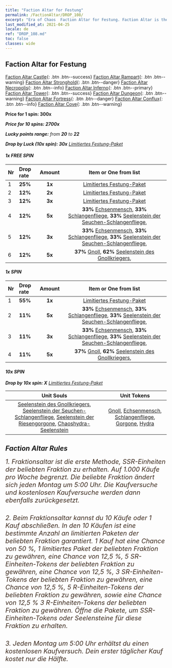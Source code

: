 ```yaml
---
title: "Faction Altar for Festung"
permalink: /FactionAltar/DROP_108/
excerpt: "Era of Chaos  Faction Altar for Festung. Faction Altar is the primary method for obtaining SSR units from the popular faction. Limited to 1,000 purchases each week. The popular faction changes at 05:00 every Monday. Purchase attempts and free purchase attempts will also reset then."
last_modified_at: 2021-04-25
locale: de
ref: "DROP_108.md"
toc: false
classes: wide
---
```


##  Faction Altar for **Festung**

  [Faction Altar Castle](/de/FactionAltar/DROP_101/){: .btn .btn--success} [Faction Altar Rampart](/de/FactionAltar/DROP_102/){: .btn .btn--warning} [Faction Altar Stronghold](/de/FactionAltar/DROP_103/){: .btn .btn--danger} [Faction Altar Necropolis](/de/FactionAltar/DROP_104/){: .btn .btn--info} [Faction Altar Inferno](/de/FactionAltar/DROP_105/){: .btn .btn--primary} [Faction Altar Tower](/de/FactionAltar/DROP_106/){: .btn .btn--success} [Faction Altar Dungeon](/de/FactionAltar/DROP_107/){: .btn .btn--warning} [Faction Altar Fortress](/de/FactionAltar/DROP_108/){: .btn .btn--danger} [Faction Altar Conflux](/de/FactionAltar/DROP_109/){: .btn .btn--info} [Faction Altar Cove](/de/FactionAltar/DROP_112/){: .btn .btn--warning} 

  **Price for 1 spin: 300x** <i class="fas fa-gem"/>

  **Price for 10 spins: 2700x** <i class="fas fa-gem"/>

  **Lucky points range:** from **20** to **22**

  **Drop by Luck (10x spin): 30x** [Limitiertes Festung-Paket](/ItemsDE/con_2142/)

####  1x FREE SPIN 

  |    Nr    |  Drop rate  |  Amount   |   Item or One from list  |
  |:---------|:------------|:---------:|:------------------------:|
  | 1 | **25%** | **1x** | [Limitiertes Festung-Paket](/ItemsDE/con_2142/) |
  | 2 | **12%** | **2x** | [Limitiertes Festung-Paket](/ItemsDE/con_2142/) |
  | 3 | **12%** | **3x** | [Limitiertes Festung-Paket](/ItemsDE/con_2142/) |
  | 4 | **12%** | **5x** |  **33%** [Echsenmensch](/ItemsDE/unt_254/),  **33%** [Schlangenfliege](/ItemsDE/unt_255/),  **33%** [Seelenstein der Seuchen-Schlangenfliege](/ItemsDE/unt_337/),  |
  | 5 | **12%** | **3x** |  **33%** [Echsenmensch](/ItemsDE/unt_254/),  **33%** [Schlangenfliege](/ItemsDE/unt_255/),  **33%** [Seelenstein der Seuchen-Schlangenfliege](/ItemsDE/unt_337/),  |
  | 6 | **12%** | **5x** |  **37%** [Gnoll](/ItemsDE/unt_253/),  **62%** [Seelenstein des Gnollkriegers](/ItemsDE/unt_336/),  |


####  1x SPIN 

  |    Nr    |  Drop rate  |  Amount   |   Item or One from list  |
  |:---------|:------------|:---------:|:------------------------:|
  | 1 | **55%** | **1x** | [Limitiertes Festung-Paket](/ItemsDE/con_2142/) |
  | 2 | **11%** | **5x** |  **33%** [Echsenmensch](/ItemsDE/unt_254/),  **33%** [Schlangenfliege](/ItemsDE/unt_255/),  **33%** [Seelenstein der Seuchen-Schlangenfliege](/ItemsDE/unt_337/),  |
  | 3 | **11%** | **3x** |  **33%** [Echsenmensch](/ItemsDE/unt_254/),  **33%** [Schlangenfliege](/ItemsDE/unt_255/),  **33%** [Seelenstein der Seuchen-Schlangenfliege](/ItemsDE/unt_337/),  |
  | 4 | **11%** | **5x** |  **37%** [Gnoll](/ItemsDE/unt_253/),  **62%** [Seelenstein des Gnollkriegers](/ItemsDE/unt_336/),  |


####  10x SPIN 

  **Drop by 10x spin: X** [Limitiertes Festung-Paket](/ItemsDE/con_2142/)

  |    Unit Souls    |  Unit Tokens  |
  |:----------------:|:-------------:|
  | [Seelenstein des Gnollkriegers](/ItemsDE/unt_336/), [Seelenstein der Seuchen-Schlangenfliege](/ItemsDE/unt_337/), [Seelenstein der Riesengorgone](/ItemsDE/unt_339/), [Chaoshydra-Seelenstein](/ItemsDE/unt_341/) | [Gnoll](/ItemsDE/unt_253/), [Echsenmensch](/ItemsDE/unt_254/), [Schlangenfliege](/ItemsDE/unt_255/), [Gorgone](/ItemsDE/unt_257/), [Hydra](/ItemsDE/unt_259/) |



## Faction Altar Rules

  <span style="color: #3c2a1e;font-size:20px">1. Fraktionsaltar ist die erste Methode, SSR-Einheiten der beliebten Fraktion zu erhalten. Auf 1.000 Käufe pro Woche begrenzt. Die beliebte Fraktion ändert sich jeden Montag um 5:00 Uhr. Die Kaufversuche und kostenlosen Kaufversuche werden dann ebenfalls zurückgesetzt.</span><br/>

<br/>  <span style="color: #3c2a1e;font-size:20px">2. Beim Fraktionsaltar kannst du 10 Käufe oder 1 Kauf abschließen. In den 10 Käufen ist eine bestimmte Anzahl an limitierten Paketen der beliebten Fraktion garantiert. 1 Kauf hat eine Chance von 50 %, 1 limitiertes Paket der beliebten Fraktion zu gewähren, eine Chance von 12,5 %, 5 SR-Einheiten-Tokens der beliebten Fraktion zu gewähren, eine Chance von 12,5 %, 3 SR-Einheiten-Tokens der beliebten Fraktion zu gewähren, eine Chance von 12,5 %, 5 R-Einheiten-Tokens der beliebten Fraktion zu gewähren, sowie eine Chance von 12,5 % 3 R-Einheiten-Tokens der beliebten Fraktion zu gewähren. Öffne die Pakete, um SSR-Einheiten-Tokens oder Seelensteine für diese Fraktion zu erhalten.</span>

<br/>  <span style="color: #3c2a1e;font-size:20px">3. Jeden Montag um 5:00 Uhr erhältst du einen kostenlosen Kaufversuch. Dein erster täglicher Kauf kostet nur die Hälfte.</span><br/>

<br/>